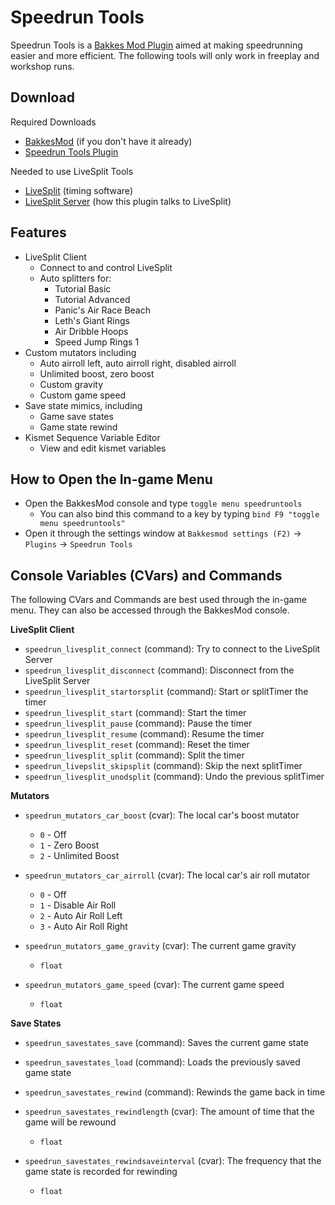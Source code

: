 # Speedrun Tools

Speedrun Tools is a [Bakkes Mod Plugin](https://bakkesplugins.com/) aimed at making speedrunning easier and more efficient. The following tools will
only work in freeplay and workshop runs.

## Download

Required Downloads
* [BakkesMod](https://bakkesmod.com/download.php) (if you don't have it already)
* [Speedrun Tools Plugin](https://bakkesplugins.com/plugins/view/165)
  
Needed to use LiveSplit Tools
* [LiveSplit](https://livesplit.org/) (timing software)
* [LiveSplit Server](https://github.com/LiveSplit/LiveSplit.Server) (how this plugin talks to LiveSplit)

## Features

* LiveSplit Client
    * Connect to and control LiveSplit
    * Auto splitters for:
        * Tutorial Basic
        * Tutorial Advanced
        * Panic's Air Race Beach
        * Leth's Giant Rings
        * Air Dribble Hoops
        * Speed Jump Rings 1
* Custom mutators including
    * Auto airroll left, auto airroll right, disabled airroll
    * Unlimited boost, zero boost
    * Custom gravity
    * Custom game speed
* Save state mimics, including
    * Game save states
    * Game state rewind
* Kismet Sequence Variable Editor
    * View and edit kismet variables

## How to Open the In-game Menu

* Open the BakkesMod console and type `toggle menu speedruntools`
    * You can also bind this command to a key by typing `bind F9 "toggle menu speedruntools"`
* Open it through the settings window at `Bakkesmod settings (F2)` -> `Plugins` -> `Speedrun Tools`

## Console Variables (CVars) and Commands

The following CVars and Commands are best used through the in-game menu. They can also be accessed through the BakkesMod console.

**LiveSplit Client**

* `speedrun_livesplit_connect` (command): Try to connect to the LiveSplit Server
* `speedrun_livesplit_disconnect` (command): Disconnect from the LiveSplit Server
* `speedrun_livesplit_startorsplit` (command): Start or splitTimer the timer
* `speedrun_livesplit_start` (command): Start the timer
* `speedrun_livesplit_pause` (command): Pause the timer
* `speedrun_livesplit_resume` (command): Resume the timer
* `speedrun_livesplit_reset` (command):  Reset the timer
* `speedrun_livesplit_split` (command): Split the timer
* `speedrun_livepslit_skipsplit` (command): Skip the next splitTimer
* `speedrun_livesplit_unodsplit` (command): Undo the previous splitTimer

**Mutators**

* `speedrun_mutators_car_boost` (cvar): The local car's boost mutator
    * `0` - Off
    * `1` - Zero Boost
    * `2` - Unlimited Boost

* `speedrun_mutators_car_airroll` (cvar): The local car's air roll mutator
    * `0` - Off
    * `1` - Disable Air Roll
    * `2` - Auto Air Roll Left
    * `3` - Auto Air Roll Right

* `speedrun_mutators_game_gravity` (cvar): The current game gravity
    * `float`

* `speedrun_mutators_game_speed` (cvar): The current game speed
    * `float`

**Save States**

* `speedrun_savestates_save` (command): Saves the current game state

* `speedrun_savestates_load` (command): Loads the previously saved game state

* `speedrun_savestates_rewind` (command): Rewinds the game back in time

* `speedrun_savestates_rewindlength` (cvar): The amount of time that the game will be rewound
    * `float`

* `speedrun_savestates_rewindsaveinterval` (cvar): The frequency that the game state is recorded for rewinding
    * `float`
    